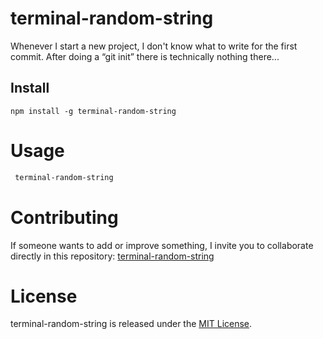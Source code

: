 # terminal-random-string

Whenever I start a new project, I don't know what to write for the first commit. After doing a “git init” there is technically nothing there...

## Install

```npm
npm install -g terminal-random-string
```

# Usage

```bash
 terminal-random-string
```

# Contributing

If someone wants to add or improve something, I invite you to collaborate directly in this repository: [terminal-random-string](https://github.com/cesarforall/terminal-random-string)

# License

terminal-random-string is released under the [MIT License](https://opensource.org/licenses/MIT).